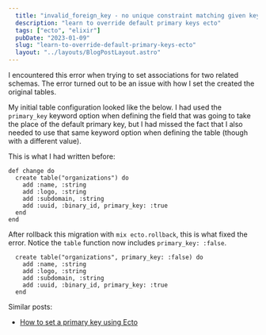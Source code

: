 ```yaml
---
  title: "invalid_foreign_key - no unique constraint matching given keys for referenced table"
  description: "learn to override default primary keys ecto"
  tags: ["ecto", "elixir"]
  pubDate: "2023-01-09"
  slug: "learn-to-override-default-primary-keys-ecto"
  layout: "../layouts/BlogPostLayout.astro"
---
```


I encountered this error when trying to set associations for two related schemas. The error turned out to be an issue with how I set the created the original tables.

My initial table configuration looked like the below. I had used the `primary_key` keyword option when defining the field that was going to take the place of the default primary key, but I had missed the fact that I also needed to use that same keyword option when defining the table (though with a different value).

This is what I had written before:
```
def change do
  create table("organizations") do
    add :name, :string
    add :logo, :string
    add :subdomain, :string
    add :uuid, :binary_id, primary_key: :true
  end
end
```

After rollback this migration with `mix ecto.rollback`, this is what fixed the error. Notice the `table` function now includes `primary_key: :false`.
```
  create table("organizations", primary_key: :false) do
    add :name, :string
    add :logo, :string
    add :subdomain, :string
    add :uuid, :binary_id, primary_key: :true
  end
```

Similar posts:
- [How to set a primary key using Ecto](https://tinytechtuts.com/2023-set-primary-key-ecto/)
